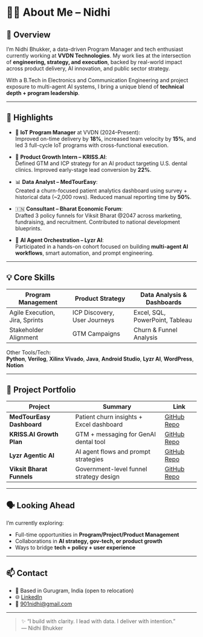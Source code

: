 # 👩‍💼 About Me – Nidhi

## 🌟 Overview

I’m Nidhi Bhukker, a data-driven Program Manager and tech enthusiast currently working at **VVDN Technologies**. My work lies at the intersection of **engineering, strategy, and execution**, backed by real-world impact across product delivery, AI innovation, and public sector strategy.

With a B.Tech in Electronics and Communication Engineering and project exposure to multi-agent AI systems, I bring a unique blend of **technical depth + program leadership**.

---

## 📌 Highlights

- 💼 **IoT Program Manager** at VVDN (2024–Present):  
  Improved on-time delivery by **18%**, increased team velocity by **15%**, and led 3 full-cycle IoT programs with cross-functional execution.

- 🧠 **Product Growth Intern – KRISS.AI**:  
  Defined GTM and ICP strategy for an AI product targeting U.S. dental clinics. Improved early-stage lead conversion by **22%**.

- 📊 **Data Analyst – MedTourEasy**:  
  Created a churn-focused patient analytics dashboard using survey + historical data (~2,000 rows). Reduced manual reporting time by **50%**.

- 🇮🇳 **Consultant – Bharat Economic Forum**:  
  Drafted 3 policy funnels for Viksit Bharat @2047 across marketing, fundraising, and recruitment. Contributed to national development blueprints.

- 🔁 **AI Agent Orchestration – Lyzr AI**:  
  Participated in a hands-on cohort focused on building **multi-agent AI workflows**, smart automation, and prompt engineering.

---

## 💡 Core Skills

| Program Management | Product Strategy | Data Analysis & Dashboards |
|--------------------|------------------|-----------------------------|
| Agile Execution, Jira, Sprints | ICP Discovery, User Journeys | Excel, SQL, PowerPoint, Tableau |
| Stakeholder Alignment | GTM Campaigns | Churn & Funnel Analysis |

Other Tools/Tech:  
**Python**, **Verilog**, **Xilinx Vivado**, **Java**, **Android Studio**, **Lyzr AI**, **WordPress**, **Notion**

---

## 🧪 Project Portfolio

| Project | Summary | Link |
|--------|---------|------|
| **MedTourEasy Dashboard** | Patient churn insights + Excel dashboard | [GitHub Repo](https://github.com/Nidhi-2184/medtoureasy-dashboard) |
| **KRISS.AI Growth Plan** | GTM + messaging for GenAI dental tool | [GitHub Repo](https://github.com/Nidhi-2184/kriss-ai-growth-strategy) |
| **Lyzr Agentic AI** | AI agent flows and prompt strategies | [GitHub Repo](https://github.com/Nidhi-2184/lyzr-ai-agents) |
| **Viksit Bharat Funnels** | Government-level funnel strategy design | [GitHub Repo](https://github.com/Nidhi-2184/viksit-bharat-funnels) |

---

## 🗣️ Looking Ahead

I’m currently exploring:
- Full-time opportunities in **Program/Project/Product Management**
- Collaborations in **AI strategy, gov-tech, or product growth**
- Ways to bridge **tech + policy + user experience**

---

## 📫 Contact

- 📍 Based in Gurugram, India (open to relocation)
- 🌐 [LinkedIn](https://www.linkedin.com/in/nidhi-bhuker)
- 📧 901nidhi@gmail.com

---

> ✨ “I build with clarity. I lead with data. I deliver with intention.”  
> — Nidhi Bhukker

